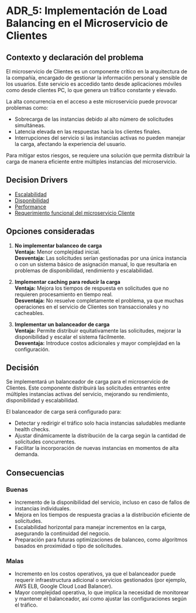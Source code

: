# ADR_5: Implementación de Load Balancing en el Microservicio de Clientes

## Contexto y declaración del problema
El microservicio de Clientes es un componente crítico en la arquitectura de la compañía, encargado de gestionar la información personal y sensible de los usuarios. Este servicio es accedido tanto desde aplicaciones móviles como desde clientes PC, lo que genera un tráfico constante y elevado.

La alta concurrencia en el acceso a este microservicio puede provocar problemas como:
- Sobrecarga de las instancias debido al alto número de solicitudes simultáneas.
- Latencia elevada en las respuestas hacia los clientes finales.
- Interrupciones del servicio si las instancias activas no pueden manejar la carga, afectando la experiencia del usuario.

Para mitigar estos riesgos, se requiere una solución que permita distribuir la carga de manera eficiente entre múltiples instancias del microservicio.

## Decision Drivers
- [Escalabilidad](https://github.com/WilliamBarbagallo/TPE-Disenio-Reentrega-Grupo12/blob/main/Atributos%20de%20Calidad.md#escalabilidad)
- [Disponibilidad](https://github.com/WilliamBarbagallo/TPE-Disenio-Reentrega-Grupo12/blob/main/Atributos%20de%20Calidad.md#disponibilidad)
- [Performance](https://github.com/WilliamBarbagallo/TPE-Disenio-Reentrega-Grupo12/blob/main/Atributos%20de%20Calidad.md#performance)
- [Requerimiento funcional del microservicio Cliente](https://github.com/WilliamBarbagallo/TPE-Disenio-Reentrega-Grupo12/blob/main/Requerimientos%20Funcionales.md#clientes-cr%C3%ADtico)

## Opciones consideradas
1. **No implementar balanceo de carga**  
   **Ventaja:** Menor complejidad inicial.  
   **Desventaja:** Las solicitudes serían gestionadas por una única instancia o con un sistema básico de asignación manual, lo que resultaría en problemas de disponibilidad, rendimiento y escalabilidad.

2. **Implementar caching para reducir la carga**  
   **Ventaja:** Mejora los tiempos de respuesta en solicitudes que no requieren procesamiento en tiempo real.  
   **Desventaja:** No resuelve completamente el problema, ya que muchas operaciones en el servicio de Clientes son transaccionales y no cacheables.

3. **Implementar un balanceador de carga**  
   **Ventaja:** Permite distribuir equitativamente las solicitudes, mejorar la disponibilidad y escalar el sistema fácilmente.  
   **Desventaja:** Introduce costos adicionales y mayor complejidad en la configuración.

## Decisión
Se implementará un balanceador de carga para el microservicio de Clientes. Este componente distribuirá las solicitudes entrantes entre múltiples instancias activas del servicio, mejorando su rendimiento, disponibilidad y escalabilidad.  

El balanceador de carga será configurado para:
- Detectar y redirigir el tráfico solo hacia instancias saludables mediante health checks.
- Ajustar dinámicamente la distribución de la carga según la cantidad de solicitudes concurrentes.
- Facilitar la incorporación de nuevas instancias en momentos de alta demanda.

## Consecuencias

### Buenas
- Incremento de la disponibilidad del servicio, incluso en caso de fallos de instancias individuales.
- Mejora en los tiempos de respuesta gracias a la distribución eficiente de solicitudes.
- Escalabilidad horizontal para manejar incrementos en la carga, asegurando la continuidad del negocio.
- Preparación para futuras optimizaciones de balanceo, como algoritmos basados en proximidad o tipo de solicitudes.

### Malas
- Incremento en los costos operativos, ya que el balanceador puede requerir infraestructura adicional o servicios gestionados (por ejemplo, AWS ELB, Google Cloud Load Balancer).
- Mayor complejidad operativa, lo que implica la necesidad de monitorear y mantener el balanceador, así como ajustar las configuraciones según el tráfico.
